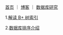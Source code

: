 [首页](https://eraft.cn)  ｜  [博客](https://eraft.cn/blogs)   ｜   [数据库研究](https://eraft.cn/database_theory) 

1.[解读 B+ 树索引](https://eraft.cn/CMU15P455/bplustree)

2.[数据库排序介绍](https://eraft.cn/CMU15P455/LEC10-1)
